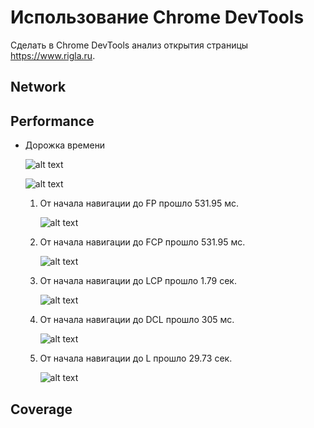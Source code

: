 # Использование Chrome DevTools

Сделать в Chrome DevTools анализ открытия страницы https://www.rigla.ru.

## Network


## Performance

* Дорожка времени

  ![alt text](https://github.com/aly0na27/shri_tooling/blob/master/screenshots/performance_1.png?raw=true)

  ![alt text](https://github.com/aly0na27/shri_tooling/blob/master/screenshots/performance_2.png?raw=true)

  1. От начала навигации до FP прошло 531.95 мс.

     ![alt text](https://github.com/aly0na27/shri_tooling/blob/master/screenshots/fp.png?raw=true)

  2. От начала навигации до FCP прошло 531.95 мс.

     ![alt text](https://github.com/aly0na27/shri_tooling/blob/master/screenshots/fcp.png?raw=true)

  3. От начала навигации до LCP прошло 1.79 сек.

     ![alt text](https://github.com/aly0na27/shri_tooling/blob/master/screenshots/lcp.png?raw=true)

  4. От начала навигации до DCL прошло 305 мс.

     ![alt text](https://github.com/aly0na27/shri_tooling/blob/master/screenshots/dcl.png?raw=true)

  5. От начала навигации до L прошло 29.73 сек.

     ![alt text](https://github.com/aly0na27/shri_tooling/blob/master/screenshots/l.png?raw=true)


## Coverage

